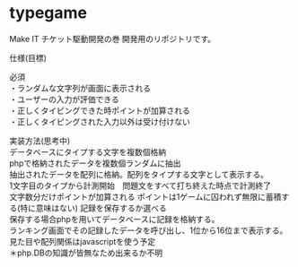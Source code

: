 ﻿# typegame

Make IT チケット駆動開発の巻 開発用のリポジトリです。

仕様(目標)

必須  
  ・ランダムな文字列が画面に表示される  
  ・ユーザーの入力が評価できる  
  ・正しくタイピングできた時ポイントが加算される  
  ・正しくタイピングされた入力以外は受け付けない  
  
 実装方法(思考中)  
 データベースにタイプする文字を複数個格納  
 phpで格納されたデータを複数個ランダムに抽出  
 抽出されたデータを配列に格納。配列をタイプする文字として表示する。  
 1文字目のタイプから計測開始　問題文をすべて打ち終えた時点で計測終了  
 文字数分だけポイントが加算される
 ポイントは1ゲームに囚われず無限に蓄積する(特に意味はない)
 記録を保存するか選べる  
 保存する場合phpを用いてデータベースに記録を格納する。  
 ランキング画面でその記録したデータを呼び出し、1位から16位まで表示する。  
 見た目や配列関係はjavascriptを使う予定  
 ＊php.DBの知識が皆無なため出来るか不明  